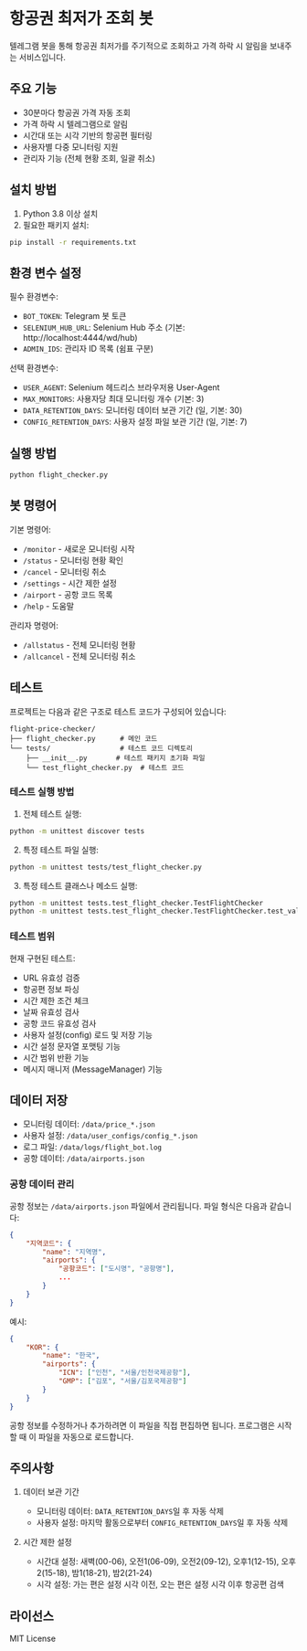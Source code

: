 # 항공권 최저가 조회 봇

텔레그램 봇을 통해 항공권 최저가를 주기적으로 조회하고 가격 하락 시 알림을 보내주는 서비스입니다.

## 주요 기능

- 30분마다 항공권 가격 자동 조회
- 가격 하락 시 텔레그램으로 알림
- 시간대 또는 시각 기반의 항공편 필터링
- 사용자별 다중 모니터링 지원
- 관리자 기능 (전체 현황 조회, 일괄 취소)

## 설치 방법

1. Python 3.8 이상 설치
2. 필요한 패키지 설치:
```bash
pip install -r requirements.txt
```

## 환경 변수 설정

필수 환경변수:
- `BOT_TOKEN`: Telegram 봇 토큰
- `SELENIUM_HUB_URL`: Selenium Hub 주소 (기본: http://localhost:4444/wd/hub)
- `ADMIN_IDS`: 관리자 ID 목록 (쉼표 구분)

선택 환경변수:
- `USER_AGENT`: Selenium 헤드리스 브라우저용 User-Agent
- `MAX_MONITORS`: 사용자당 최대 모니터링 개수 (기본: 3)
- `DATA_RETENTION_DAYS`: 모니터링 데이터 보관 기간 (일, 기본: 30)
- `CONFIG_RETENTION_DAYS`: 사용자 설정 파일 보관 기간 (일, 기본: 7)

## 실행 방법

```bash
python flight_checker.py
```

## 봇 명령어

기본 명령어:
- `/monitor` - 새로운 모니터링 시작
- `/status` - 모니터링 현황 확인
- `/cancel` - 모니터링 취소
- `/settings` - 시간 제한 설정
- `/airport` - 공항 코드 목록
- `/help` - 도움말

관리자 명령어:
- `/allstatus` - 전체 모니터링 현황
- `/allcancel` - 전체 모니터링 취소

## 테스트

프로젝트는 다음과 같은 구조로 테스트 코드가 구성되어 있습니다:

```
flight-price-checker/
├── flight_checker.py      # 메인 코드
└── tests/                 # 테스트 코드 디렉토리
    ├── __init__.py       # 테스트 패키지 초기화 파일
    └── test_flight_checker.py  # 테스트 코드
```

### 테스트 실행 방법

1. 전체 테스트 실행:
```bash
python -m unittest discover tests
```

2. 특정 테스트 파일 실행:
```bash
python -m unittest tests/test_flight_checker.py
```

3. 특정 테스트 클래스나 메소드 실행:
```bash
python -m unittest tests.test_flight_checker.TestFlightChecker
python -m unittest tests.test_flight_checker.TestFlightChecker.test_valid_date
```

### 테스트 범위

현재 구현된 테스트:
- URL 유효성 검증
- 항공편 정보 파싱
- 시간 제한 조건 체크
- 날짜 유효성 검사
- 공항 코드 유효성 검사
- 사용자 설정(config) 로드 및 저장 기능
- 시간 설정 문자열 포맷팅 기능
- 시간 범위 반환 기능
- 메시지 매니저 (MessageManager) 기능

## 데이터 저장

- 모니터링 데이터: `/data/price_*.json`
- 사용자 설정: `/data/user_configs/config_*.json`
- 로그 파일: `/data/logs/flight_bot.log`
- 공항 데이터: `/data/airports.json`

### 공항 데이터 관리

공항 정보는 `/data/airports.json` 파일에서 관리됩니다. 파일 형식은 다음과 같습니다:

```json
{
    "지역코드": {
        "name": "지역명",
        "airports": {
            "공항코드": ["도시명", "공항명"],
            ...
        }
    }
}
```

예시:
```json
{
    "KOR": {
        "name": "한국",
        "airports": {
            "ICN": ["인천", "서울/인천국제공항"],
            "GMP": ["김포", "서울/김포국제공항"]
        }
    }
}
```

공항 정보를 수정하거나 추가하려면 이 파일을 직접 편집하면 됩니다. 프로그램은 시작할 때 이 파일을 자동으로 로드합니다.

## 주의사항

1. 데이터 보관 기간
   - 모니터링 데이터: `DATA_RETENTION_DAYS`일 후 자동 삭제
   - 사용자 설정: 마지막 활동으로부터 `CONFIG_RETENTION_DAYS`일 후 자동 삭제

2. 시간 제한 설정
   - 시간대 설정: 새벽(00-06), 오전1(06-09), 오전2(09-12), 오후1(12-15), 오후2(15-18), 밤1(18-21), 밤2(21-24)
   - 시각 설정: 가는 편은 설정 시각 이전, 오는 편은 설정 시각 이후 항공편 검색

## 라이선스

MIT License

